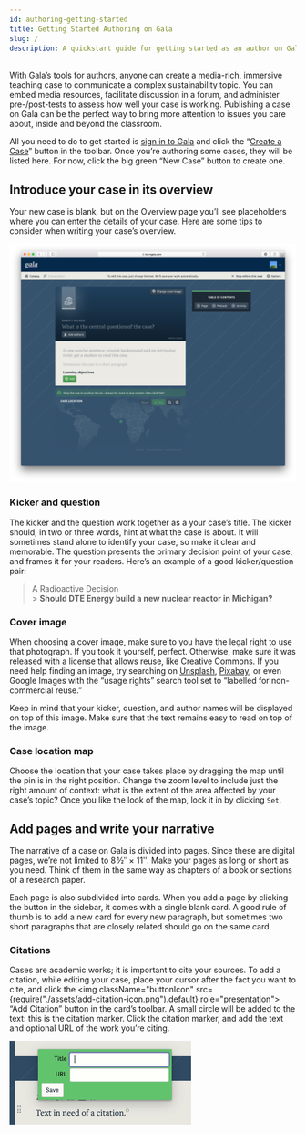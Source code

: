 ```yaml
---
id: authoring-getting-started
title: Getting Started Authoring on Gala
slug: /
description: A quickstart guide for getting started as an author on Gala
---
```


With Gala’s tools for authors, anyone can create a media-rich, immersive teaching case to communicate a complex sustainability topic.
You can embed media resources, facilitate discussion in a forum, and administer pre-/post-tests to assess how well your case is working.
Publishing a case on Gala can be the perfect way to bring more attention to issues you care about, inside and beyond the classroom.

All you need to do to get started is [sign in to Gala](https://www.learngala.com/en/readers/sign_in) and click the “[Create a Case](https://www.learngala.com/my_cases)” button in the toolbar.
Once you’re authoring some cases, they will be listed here. For now, click the big green “New Case” button to create one.

## Introduce your case in its overview

Your new case is blank, but on the Overview page you’ll see placeholders where you can enter the details of your case.
Here are some tips to consider when writing your case’s overview.

![A screenshot of the blank case overview](./assets/overview-screenshot.png)

### Kicker and question

The kicker and the question work together as a your case’s title.
The kicker should, in two or three words, hint at what the case is about.
It will sometimes stand alone to identify your case, so make it clear and memorable.
The question presents the primary decision point of your case, and frames it for your readers.
Here’s an example of a good kicker/question pair:

> A Radioactive Decision<br /> > **Should DTE Energy build a new nuclear reactor in Michigan?**

### Cover image

When choosing a cover image, make sure to you have the legal right to use that photograph.
If you took it yourself, perfect.
Otherwise, make sure it was released with a license that allows reuse, like Creative Commons.
If you need help finding an image, try searching on [Unsplash](https://unsplash.com), [Pixabay](https://pixabay.com), or even Google Images with the “usage rights” search tool set to “labelled for non-commercial reuse.”

Keep in mind that your kicker, question, and author names will be displayed on top of this image.
Make sure that the text remains easy to read on top of the image.

### Case location map

Choose the location that your case takes place by dragging the map until the pin is in the right position.
Change the zoom level to include just the right amount of context: what is the extent of the area affected by your case’s topic?
Once you like the look of the map, lock it in by clicking `Set`.

## Add pages and write your narrative

The narrative of a case on Gala is divided into pages.
Since these are digital pages, we’re not limited to 8 ½ʺ × 11ʺ.
Make your pages as long or short as you need.
Think of them in the same way as chapters of a book or sections of a research paper.

Each page is also subdivided into cards.
When you add a page by clicking the button in the sidebar, it comes with a single blank card.
A good rule of thumb is to add a new card for every new paragraph, but sometimes two short paragraphs that are closely related should go on the same card.

### Citations

Cases are academic works; it is important to cite your sources.
To add a citation, while editing your case, place your cursor after the fact you want to cite, and click the <img className="buttonIcon" src={require("./assets/add-citation-icon.png").default} role="presentation"></img> “Add Citation” button in the card’s toolbar.
A small circle will be added to the text: this is the citation marker.
Click the citation marker, and add the text and optional URL of the work you’re citing.

![Adding an address and URL to a citation](./assets/add-title-url.png)
